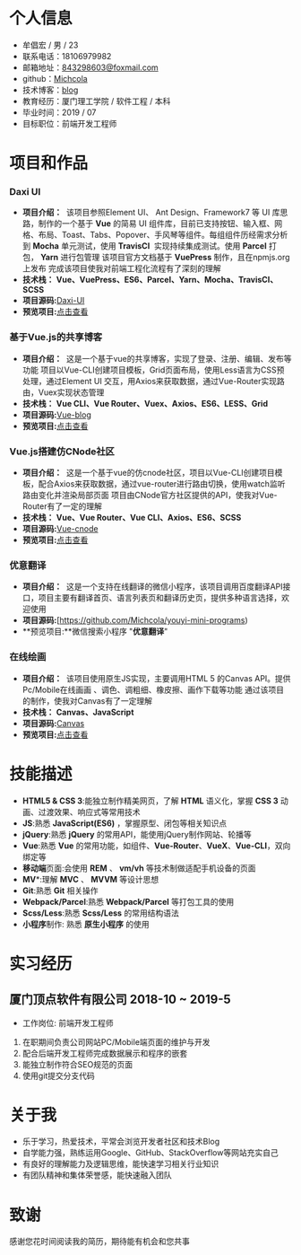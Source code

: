 
# 个人信息

- 牟倡宏 / 男 / 23
- 联系电话：18106979982
- 邮箱地址：843298603@foxmail.com
- github：[Michcola](https://github.com/Michcola)
- 技术博客：[blog](https://www.jianshu.com/u/919d5db52017)
- 教育经历：厦门理工学院 / 软件工程 / 本科
- 毕业时间：2019 / 07
- 目标职位：前端开发工程师

# 项目和作品
### Daxi UI
*   **项目介绍：** 
该项目参照Element UI、 Ant Design、Framework7 等 UI 库思路，制作的一个基于 **Vue** 的简易 UI 组件库，目前已支持按钮、输入框、网格、布局、Toast、Tabs、Popover、手风琴等组件。每组组件历经需求分析到 **Mocha** 单元测试，使用 **TravisCI**  实现持续集成测试。使用 **Parcel** 打包， **Yarn** 进行包管理
该项目官方文档基于 **VuePress** 制作，且在npmjs.org上发布
完成该项目使我对前端工程化流程有了深刻的理解
*   **技术栈：** **Vue、VuePress、ES6、Parcel、Yarn、Mocha、TravisCI、SCSS** 
*   **项目源码:**[Daxi-UI](https://github.com/Michcola/Daxi)
*   **预览项目:**[点击查看](https://michcola.github.io/Daxi/)

### 基于Vue.js的共享博客
*   **项目介绍：** 
这是一个基于vue的共享博客，实现了登录、注册、编辑、发布等功能
项目以Vue-CLI创建项目模板，Grid页面布局，使用Less语言为CSS预处理，通过Element UI 交互，用Axios来获取数据，通过Vue-Router实现路由，Vuex实现状态管理
*   **技术栈：** **Vue CLI、Vue Router、Vuex、Axios、ES6、LESS、Grid**
*   **项目源码:**[Vue-blog](https://github.com/Michcola/vue-blog-client)
*   **预览项目:**[点击查看](https://michcola.github.io/vue-blog-client)

### Vue.js搭建仿CNode社区
*   **项目介绍：** 
这是一个基于vue的仿cnode社区，项目以Vue-CLI创建项目模板，配合Axios来获取数据，通过vue-router进行路由切换，使用watch监听路由变化并渲染局部页面
项目由CNode官方社区提供的API，使我对Vue-Router有了一定的理解
*   **技术栈：** **Vue、Vue Router、Vue CLI、Axios、ES6、SCSS**
*   **项目源码:**[Vue-cnode](https://github.com/Michcola/vue-cnode-app)
*   **预览项目:**[点击查看](https://michcola.github.io/vue-cnode-app/dist/)

### 优意翻译
*   **项目介绍：** 
这是一个支持在线翻译的微信小程序，该项目调用百度翻译API接口，项目主要有翻译首页、语言列表页和翻译历史页，提供多种语言选择，欢迎使用
*   **项目源码:**[https://github.com/Michcola/youyi-mini-programs)
*   **预览项目:**微信搜索小程序 "**优意翻译**"

### 在线绘画
*   **项目介绍：** 
该项目使用原生JS实现，主要调用HTML 5 的Canvas API。提供Pc/Mobile在线画画
、调色、调粗细、橡皮擦、画作下载等功能
通过该项目的制作，使我对Canvas有了一定理解
*   **技术栈：** **Canvas、JavaScript**
*   **项目源码:**[Canvas](https://github.com/Michcola/canvas-demo-2019)
*   **预览项目:**[点击查看](https://michcola.github.io/canvas-demo-2019/)

# 技能描述

- **HTML5 & CSS 3**:能独立制作精美网页，了解 **HTML** 语义化，掌握 **CSS 3** 动画、过渡效果、响应式等常用技术
- **JS**:熟悉 **JavaScript(ES6)** ，掌握原型、闭包等相关知识点
- **jQuery**:熟悉 **jQuery** 的常用API，能使用jQuery制作网站、轮播等
- **Vue**:熟悉 **Vue** 的常用功能，如组件、**Vue-Router**、**VueX**、**Vue-CLI**，双向绑定等 
- **移动端**页面:会使用 **REM** 、 **vm/vh** 等技术制做适配手机设备的页面
- **MV***:理解 **MVC** 、 **MVVM** 等设计思想
- **Git**:熟悉 **Git** 相关操作
- **Webpack/Parcel**:熟悉 **Webpack/Parcel** 等打包工具的使用
- **Scss/Less**:熟悉 **Scss/Less** 的常用结构语法
- **小程序**制作: 熟悉 **原生小程序** 的使用

# 实习经历

## 厦门顶点软件有限公司  2018-10 ~ 2019-5 
-  工作岗位: 前端开发工程师
1. 在职期间负责公司网站PC/Mobile端页面的维护与开发
2. 配合后端开发工程师完成数据展示和程序的嵌套
3. 能独立制作符合SEO规范的页面
4. 使用git提交分支代码

 # 关于我
- 乐于学习，热爱技术，平常会浏览开发者社区和技术Blog 
- 自学能力强，熟练运用Google、GitHub、StackOverflow等网站充实自己 
- 有良好的理解能力及逻辑思维，能快速学习相关行业知识
- 有团队精神和集体荣誉感，能快速融入团队

# 致谢
感谢您花时间阅读我的简历，期待能有机会和您共事

